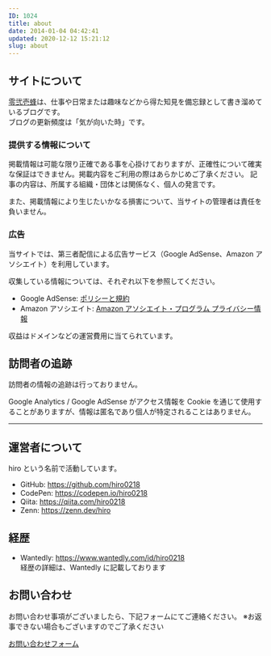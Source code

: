 ```yaml
---
ID: 1024
title: about
date: 2014-01-04 04:42:41
updated: 2020-12-12 15:21:12
slug: about
---
```


## サイトについて

[零弐壱蜂](https://b.0218.jp/)は、仕事や日常または趣味などから得た知見を備忘録として書き溜めているブログです。  
ブログの更新頻度は「気が向いた時」です。

### 提供する情報について

掲載情報は可能な限り正確である事を心掛けておりますが、正確性について確実な保証はできません。掲載内容をご利用の際はあらかじめご了承ください。
記事の内容は、所属する組織・団体とは関係なく、個人の発言です。

また、掲載情報により生じたいかなる損害について、当サイトの管理者は責任を負いません。

### 広告

当サイトでは、第三者配信による広告サービス（Google AdSense、Amazon アソシエイト）を利用しています。

収集している情報については、それぞれ以下を参照してください。

- Google AdSense: [ポリシーと規約](https://policies.google.com/technologies/ads?hl=ja)
- Amazon アソシエイト: [Amazon アソシエイト・プログラム プライバシー情報](https://rcm-jp.amazon.co.jp/e/cm/privacy-policy.html?o=9)

収益はドメインなどの運営費用に当てられています。

## 訪問者の追跡

訪問者の情報の追跡は行っておりません。

Google Analytics / Google AdSense がアクセス情報を Cookie を通じて使用することがありますが、情報は匿名であり個人が特定されることはありません。

---

## 運営者について

hiro という名前で活動しています。

- GitHub: https://github.com/hiro0218  
- CodePen: https://codepen.io/hiro0218
- Qiita: https://qiita.com/hiro0218
- Zenn: https://zenn.dev/hiro

## 経歴

- Wantedly: https://www.wantedly.com/id/hiro0218  
  経歴の詳細は、Wantedly に記載しております

## お問い合わせ

お問い合わせ事項がございましたら、下記フォームにてご連絡ください。
※お返事できない場合もございますのでご了承ください

[お問い合わせフォーム](https://goo.gl/forms/9l1uAOVef8Wp3IFC2)
